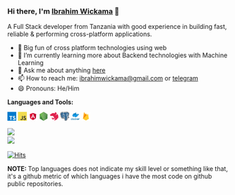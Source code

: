 ### Hi there, I'm [Ibrahim Wickama](https://github.com/ibrahimwickama) 👋

A Full Stack developer from Tanzania with good experience in building fast, reliable & performing cross-platform applications.

- 🌱 Big fun of cross platform technologies using web
- 👯 I’m currently learning more about Backend technologies with Machine Learning
- 💬 Ask me about anything [here](https://github.com/ibrahimwickama/ibrahimwickama/issues)
- 📫 How to reach me: [ibrahimwickama@gmail.com](mailto:ibrahimwickama@gmail.com) or [telegram](https://t.me/ibrahimwickama)
- 😄 Pronouns: He/Him

<!-- - 🔭 I’m currently working on -->
<!-- - 🤔 I’m looking for help with  -->
<!-- - ⚡ Fun fact: I swim alot, -->

**Languages and Tools:**

<code><img height="20" src="https://raw.githubusercontent.com/github/explore/80688e429a7d4ef2fca1e82350fe8e3517d3494d/topics/typescript/typescript.png" title="Typescript"></code>
<code><img height="20" src="https://raw.githubusercontent.com/github/explore/80688e429a7d4ef2fca1e82350fe8e3517d3494d/topics/javascript/javascript.png" title="Javascript"></code>
<code><img height="20" src="https://raw.githubusercontent.com/github/explore/80688e429a7d4ef2fca1e82350fe8e3517d3494d/topics/angular/angular.png" title="Angular for front-end projects"></code>
<code><img height="20" src="https://raw.githubusercontent.com/github/explore/80688e429a7d4ef2fca1e82350fe8e3517d3494d/topics/nodejs/nodejs.png" title="NodeJs for integration scripts"></code>
<code><img height="20" src="https://raw.githubusercontent.com/github/explore/37c71fdca4e12086faf8c7009793d2eb588c914e/topics/nestjs/nestjs.png" title="NestJs for back-end projects"></code>
<code><img height="20" src="https://raw.githubusercontent.com/github/explore/80688e429a7d4ef2fca1e82350fe8e3517d3494d/topics/postgresql/postgresql.png" title="Postgres database"></code>
<code><img height="20" src="https://raw.githubusercontent.com/github/explore/80688e429a7d4ef2fca1e82350fe8e3517d3494d/topics/docker/docker.png" title="Docker"></code>
<code><img height="20" src="https://raw.githubusercontent.com/github/explore/80688e429a7d4ef2fca1e82350fe8e3517d3494d/topics/firebase/firebase.png" title="Google Firebase"></code>

<p style="display: block">
<img src="https://github-readme-stats.vercel.app/api?username=ibrahimwickama&count_private=true&hide_rank=false&show_icons=true&hide_border=true">
<br>
<img src="https://github-readme-stats.vercel.app/api/top-langs/?username=ibrahimwickama&count_private=true&langs_count=10&theme=blueberry&layout=compact" style="width: 35rem">
</p>

[![Hits](https://hits.seeyoufarm.com/api/count/incr/badge.svg?url=https%3A%2F%2Fgithub.com%2Fibrahimwickama%2Falphalomi&count_bg=%2379C83D&title_bg=%23555555&icon=codeigniter.svg&icon_color=%23E7E7E7&title=hits%2C+why+not+🤫&edge_flat=true)](https://hits.seeyoufarm.com)

<p>
<b>NOTE: </b>
Top languages does not indicate my skill level or something like that, it's a github metric of which languages i have the most code on github public repositories.
</p>
